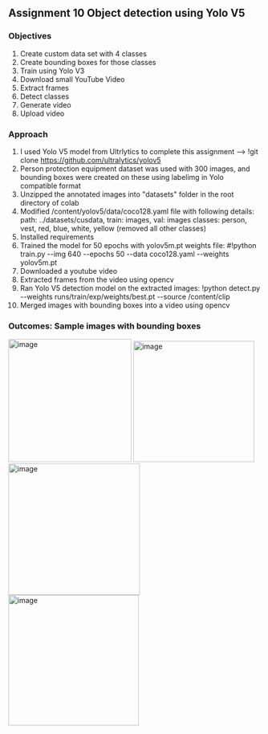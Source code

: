 ## Assignment 10 Object detection using Yolo V5  

### Objectives  
1. Create custom data set with 4 classes
2. Create bounding boxes for those classes
3. Train using Yolo V3
4. Download small YouTube Video
5. Extract frames
6. Detect classes
7. Generate video
8. Upload video

### Approach  
1. I used Yolo V5 model from Ultrlytics to complete this assignment --> !git clone https://github.com/ultralytics/yolov5  
2. Person protection equipment dataset was used with 300 images, and bounding boxes were created on these using labelimg in Yolo compatible format  
3. Unzipped the annotated images into "datasets" folder in the root directory of colab
4. Modified /content/yolov5/data/coco128.yaml file with following details: path: ../datasets/cusdata, train: images, val: images
classes: person, vest, red, blue, white, yellow (removed all other classes)  
5. Installed requirements  
6. Trained the model for 50 epochs with yolov5m.pt weights file: #!python train.py --img 640 --epochs 50 --data coco128.yaml --weights yolov5m.pt  
7. Downloaded a youtube video  
8. Extracted frames from the video using opencv  
9. Ran Yolo V5 detection model on the extracted images: !python detect.py --weights runs/train/exp/weights/best.pt --source /content/clip  
10. Merged images with bounding boxes into a video using opencv  


### Outcomes: Sample images with bounding boxes  
<img width="245" alt="image" src="https://user-images.githubusercontent.com/13360207/228169278-d49270f9-4110-4794-8772-5ec498d4982e.png">
<img width="241" alt="image" src="https://user-images.githubusercontent.com/13360207/228169325-a30d76ab-b74f-4ab2-800b-463bcf01bc0a.png">
<img width="262" alt="image" src="https://user-images.githubusercontent.com/13360207/228169371-bfa45ce0-4293-4a0d-b61e-3ab29531781b.png">
<img width="260" alt="image" src="https://user-images.githubusercontent.com/13360207/228169505-1a5f67e9-8669-4312-a09d-ef52c9f3c587.png">


